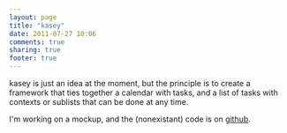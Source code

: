 ```yaml
---
layout: page
title: "kasey"
date: 2011-07-27 10:06
comments: true
sharing: true
footer: true
---
```


kasey is just an idea at the moment, but the principle is to create a framework that ties together a calendar with tasks, and a list of tasks with contexts or sublists that can be done at any time.

I'm working on a mockup, and the (nonexistant) code is on [github][1].

[1]: https://github.com/jcsims/kasey